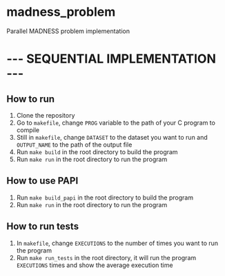 # madness_problem
Parallel MADNESS problem implementation


# --- SEQUENTIAL IMPLEMENTATION ---
## How to run
1. Clone the repository
2. Go to `makefile`, change `PROG` variable to the path of your C program to compile
3. Still in `makefile`, change `DATASET` to the dataset you want to run and `OUTPUT_NAME` to the path of the output file
4. Run `make build` in the root directory to build the program
5. Run `make run` in the root directory to run the program

## How to use PAPI
1. Run `make build_papi` in the root directory to build the program
2. Run `make run` in the root directory to run the program

## How to run tests
1. In `makefile`, change `EXECUTIONS` to the number of times you want to run the program
2. Run `make run_tests` in the root directory, it will run the program `EXECUTIONS` times and show the average execution time
